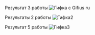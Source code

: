 Результат 3 работы
![Гифка с Gifius ru](https://user-images.githubusercontent.com/76240156/213861641-b213f4a2-7bdc-4439-a583-c6674beb7bd0.gif)

Результаты 2 работы
![Гифка2](https://user-images.githubusercontent.com/76240156/213861643-041233cd-81f6-4d00-9c6e-5a3b5771f68e.gif)

Результат 5 работы
![Гифка3](https://user-images.githubusercontent.com/76240156/213861644-247a198c-6a70-47ea-9ae8-17be6b93f0ac.gif)
